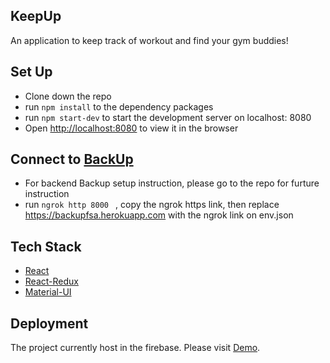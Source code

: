 ## KeepUp

An application to keep track of workout and find your gym buddies!

## Set Up

- Clone down the repo
- run `npm install` to the dependency packages
- run `npm start-dev` to start the development server on localhost: 8080
- Open [http://localhost:8080](http://localhost:8080) to view it in the browser

## Connect to [BackUp](https://github.com/FoodieFSA/backup)

- For backend Backup setup instruction, please go to the repo for furture instruction
- run `ngrok http 8000 ` , copy the ngrok https link, then replace https://backupfsa.herokuapp.com with the ngrok link on env.json

## Tech Stack

- [React](https://reactjs.org/)
- [React-Redux](https://react-redux.js.org/)
- [Material-UI](https://material-ui.com/)

## Deployment

The project currently host in the firebase. Please visit [Demo](https://keekup-5ad5b.web.app).
